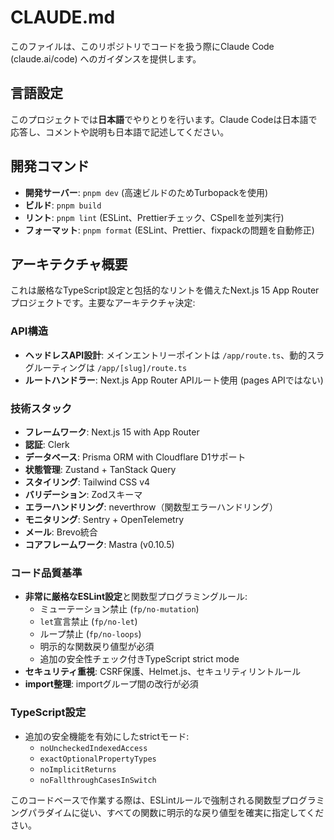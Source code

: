 # CLAUDE.md

このファイルは、このリポジトリでコードを扱う際にClaude Code (claude.ai/code) へのガイダンスを提供します。

## 言語設定

このプロジェクトでは**日本語**でやりとりを行います。Claude Codeは日本語で応答し、コメントや説明も日本語で記述してください。

## 開発コマンド

- **開発サーバー**: `pnpm dev` (高速ビルドのためTurbopackを使用)
- **ビルド**: `pnpm build`
- **リント**: `pnpm lint` (ESLint、Prettierチェック、CSpellを並列実行)
- **フォーマット**: `pnpm format` (ESLint、Prettier、fixpackの問題を自動修正)

## アーキテクチャ概要

これは厳格なTypeScript設定と包括的なリントを備えたNext.js 15 App Routerプロジェクトです。主要なアーキテクチャ決定:

### API構造

- **ヘッドレスAPI設計**: メインエントリーポイントは `/app/route.ts`、動的スラグルーティングは `/app/[slug]/route.ts`
- **ルートハンドラー**: Next.js App Router APIルート使用 (pages APIではない)

### 技術スタック

- **フレームワーク**: Next.js 15 with App Router
- **認証**: Clerk
- **データベース**: Prisma ORM with Cloudflare D1サポート
- **状態管理**: Zustand + TanStack Query
- **スタイリング**: Tailwind CSS v4
- **バリデーション**: Zodスキーマ
- **エラーハンドリング**: neverthrow（関数型エラーハンドリング）
- **モニタリング**: Sentry + OpenTelemetry
- **メール**: Brevo統合
- **コアフレームワーク**: Mastra (v0.10.5)

### コード品質基準

- **非常に厳格なESLint設定**と関数型プログラミングルール:
    - ミューテーション禁止 (`fp/no-mutation`)
    - `let`宣言禁止 (`fp/no-let`)
    - ループ禁止 (`fp/no-loops`)
    - 明示的な関数戻り値型が必須
    - 追加の安全性チェック付きTypeScript strict mode
- **セキュリティ重視**: CSRF保護、Helmet.js、セキュリティリントルール
- **import整理**: importグループ間の改行が必須

### TypeScript設定

- 追加の安全機能を有効にしたstrictモード:
    - `noUncheckedIndexedAccess`
    - `exactOptionalPropertyTypes`
    - `noImplicitReturns`
    - `noFallthroughCasesInSwitch`

このコードベースで作業する際は、ESLintルールで強制される関数型プログラミングパラダイムに従い、すべての関数に明示的な戻り値型を確実に指定してください。
